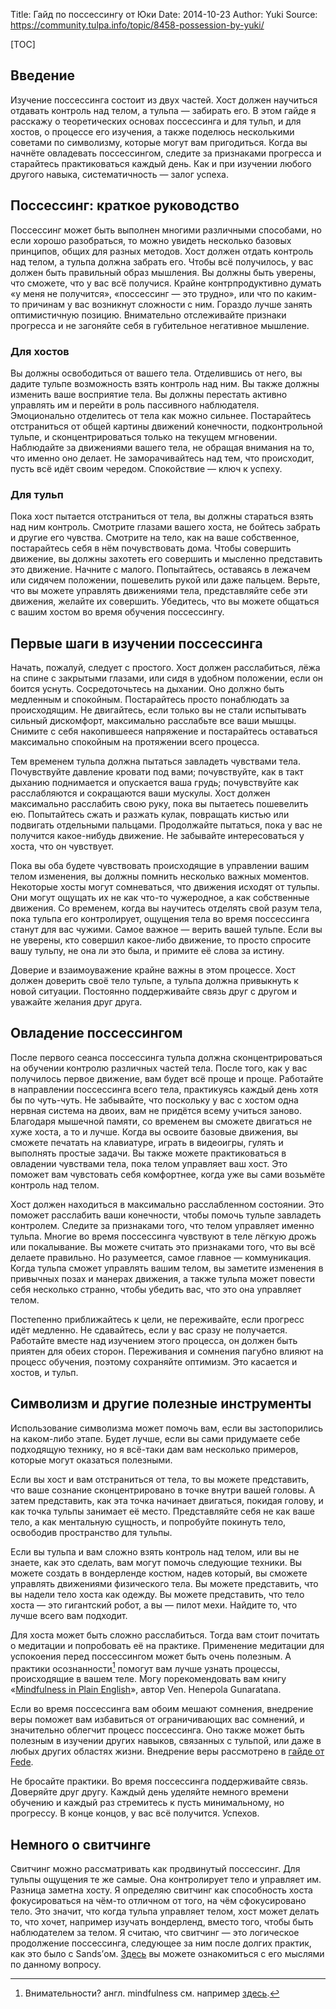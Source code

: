Title: Гайд по поссессингу от Юки
Date: 2014-10-23
Author: Yuki
Source: https://community.tulpa.info/topic/8458-possession-by-yuki/

[TOC]

## Введение

Изучение поссессинга состоит из двух частей. Хост должен научиться отдавать контроль над телом, а тульпа — забирать его. В этом гайде я расскажу о теоретических основах поссессинга и для тульп, и для хостов, о процессе его изучения, а также поделюсь несколькими советами по символизму, которые могут вам пригодиться. Когда вы начнёте овладевать поссессингом, следите за признаками прогресса и старайтесь практиковаться каждый день. Как и при изучении любого другого навыка, систематичность — залог успеха.

## Поссессинг: краткое руководство

Поссессинг может быть выполнен многими различными способами, но если хорошо разобраться, то можно увидеть несколько базовых принципов, общих для разных методов. Хост должен отдать контроль над телом, а тульпа должна забрать его. Чтобы всё получилось, у вас должен быть правильный образ мышления. Вы должны быть уверены, что сможете, что у вас всё получися. Крайне контрпродуктивно думать «у меня не получится», «поссессинг — это трудно», или что по каким-то причинам у вас возникнут сложности с ним. Гораздо лучше занять оптимистичную позицию. Внимательно отслеживайте признаки прогресса и не загоняйте себя в губительное негативное мышление.

### Для хостов

Вы должны освободиться от вашего тела. Отделившись от него, вы дадите тульпе возможность взять контроль над ним. Вы также должны изменить ваше восприятие тела. Вы должны перестать активно управлять им и перейти в роль пассивного наблюдателя. Эмоционально отделитесь от тела как можно сильнее. Постарайтесь отстраниться от общей картины движений конечности, подконтрольной тульпе, и сконцентрироваться только на текущем мгновении. Наблюдайте за движениями вашего тела, не обращая внимания на то, что именно оно делает. Не заморачивайтесь над тем, что происходит, пусть всё идёт своим чередом. Спокойствие — ключ к успеху.

### Для тульп

Пока хост пытается отстраниться от тела, вы должны стараться взять над ним контроль. Смотрите глазами вашего хоста, не бойтесь забрать и другие его чувства. Смотрите на тело, как на ваше собственное, постарайтесь себя в нём почувствовать дома. Чтобы совершить движение, вы должны захотеть его совершить и мысленно представить это движение. Начните с малого. Попытайтесь, оставаясь в лежачем или сидячем положении, пошевелить рукой или даже пальцем. Верьте, что вы можете управлять движениями тела, представляйте себе эти движения, желайте их совершить. Убедитесь, что вы можете общаться с вашим хостом во время обучения поссессингу.

## Первые шаги в изучении поссессинга

Начать, пожалуй, следует с простого. Хост должен расслабиться, лёжа на спине с закрытыми глазами, или сидя в удобном положении, если он боится уснуть. Сосредоточьтесь на дыхании. Оно должно быть медленным и спокойным. Постарайтесь просто понаблюдать за происходящим. Не двигайтесь, если только вы не стали испытывать сильный дискомфорт, максимально расслабьте все ваши мышцы. Снимите с себя накопившееся напряжение и постарайтесь оставаться максимально спокойным на протяжении всего процесса.

Тем временем тульпа должна пытаться завладеть чувствами тела. Почувствуйте давление кровати под вами; почувствуйте, как в такт дыханию поднимается и опускается ваша грудь; почувствуйте как расслабляются и сокращаются ваши мускулы. Хост должен максимально расслабить свою руку, пока вы пытаетесь пошевелить ею. Попытайтесь сжать и разжать кулак, повращать кистью или подвигать отдельными пальцами. Продолжайте пытаться, пока у вас не получится какое-нибудь движение. Не забывайте интересоваться у хоста, что он чувствует.

Пока вы оба будете чувствовать происходящие в управлении вашим телом изменения, вы должны помнить несколько важных моментов. Некоторые хосты могут сомневаться, что движения исходят от тульпы. Они могут ощущать их не как что-то чужеродное, а как собственные движения. Со временем, когда вы научитесь отделять свой разум тела, пока тульпа его контролирует, ощущения тела во время поссессинга станут для вас чужими. Самое важное — верить вашей тульпе. Если вы не уверены, кто совершил какое-либо движение, то просто спросите вашу тульпу, не она ли это была, и примите её слова за истину.

Доверие и взаимоуважение крайне важны в этом процессе. Хост должен доверить своё тело тульпе, а тульпа должна привыкнуть к новой ситуации. Постоянно поддерживайте связь друг с другом и уважайте желания друг друга.

## Овладение поссессингом

После первого сеанса поссессинга тульпа должна сконцентрироваться на обучении контролю различных частей тела. После того, как у вас получилось первое движение, вам будет всё проще и проще. Работайте в направлении поссессинга всего тела, практикуясь каждый день хотя бы по чуть-чуть. Не забывайте, что поскольку у вас с хостом одна нервная система на двоих, вам не придётся всему учиться заново. Благодаря мышечной памяти, со временем вы сможете двигаться не хуже хоста, а то и лучше. Когда вы освоите базовые движения, вы сможете печатать на клавиатуре, играть в видеоигры, гулять и выполнять простые задачи. Вы также можете практиковаться в овладении чувствами тела, пока телом управляет ваш хост. Это поможет вам чувстовать себя комфортнее, когда уже вы сами возьмёте контроль над телом.

Хост должен находиться в максимально расслабленном состоянии. Это поможет расслабить ваши конечности, чтобы помочь тульпе завладеть контролем. Следите за признаками того, что телом управляет именно тульпа. Многие во время поссессинга чувствуют в теле лёгкую дрожь или покалывание. Вы можете считать это признаками того, что вы всё делаете правильно. Но разумеется, самое главное — коммуникация. Когда тульпа сможет управлять вашим телом, вы заметите изменения в привычных позах и манерах движения, а также тульпа может повести себя несколько странно, чтобы убедить вас, что это она управляет телом.

Постепенно приближайтесь к цели, не переживайте, если прогресс идёт медленно. Не сдавайтесь, если у вас сразу не получается. Работайте вместе над изучением этого процесса, он должен быть приятен для обеих сторон. Переживания и сомнения пагубно влияют на процесс обучения, поэтому сохраняйте оптимизм. Это касается и хостов, и тульп.

## Символизм и другие полезные инструменты

Использование символизма может помочь вам, если вы застопорились на каком-либо этапе. Будет лучше, если вы сами придумаете себе подходящую технику, но я всё-таки дам вам несколько примеров, которые могут оказаться полезными.

Если вы хост и вам отстраниться от тела, то вы можете представить, что ваше сознание сконцентрировано в точке внутри вашей головы. А затем представить, как эта точка начинает двигаться, покидая голову, и как точка тульпы занимает её место. Представляйте себя не как ваше тело, а как ментальную сущность, и попробуйте покинуть тело, освободив пространство для тульпы.

Если вы тульпа и вам сложно взять контроль над телом, или вы не знаете, как это сделать, вам могут помочь следующие техники. Вы можете создать в вондерленде костюм, надев который, вы сможете управлять движениями физического тела. Вы можете представить, что вы надели тело хоста как одежду. Вы можете представить, что тело хоста — это гигантский робот, а вы — пилот мехи. Найдите то, что лучше всего вам подходит.

Для хоста может быть сложно расслабиться. Тогда вам стоит почитать о медитации и попробовать её на практике. Применение медитации для успокоения перед поссессингом может быть очень полезным. А практики осознанности[^1] помогут вам лучше узнать процессы, происходящие в вашем теле. Могу порекомендовать вам книгу «[Mindfulness in Plain English](http://libgen.io/book/index.php?md5=09B2D554919A5310ABE6AB516AFF60A0)», автор Ven. Henepola Gunaratana.

[^1]: Внимательности? англ. mindfulness см. например [здесь](https://fp.nsu.ru/studencheskiy-psikhologicheskiy-tsentr/selfhelp/Mindfulness_Chichinina_Elena.pdf).

Если во время поссессинга вам обоим мешают сомнения, внедрение веры поможет вам избавиться от ограничивающих вас сомнений, и значительно облегчит процесс поссессинга. Оно также может быть полезным в изучении других навыков, связанных с тульпой, или даже в любых других областях жизни. Внедрение веры рассмотрено в [гайде от Fede](/polnyi-gaid/maksimalnyi-gaid-po-tulpam-ot-fede).

Не бросайте практики. Во время поссессинга поддерживайте связь. Доверяйте друг другу. Каждый день уделяйте немного времени обучению и каждый раз стремитесь к пусть минимальному, но прогрессу. В конце концов, у вас всё получится. Успехов.

## Немного о свитчинге

Свитчинг можно рассматривать как продвинутый поссессинг. Для тульпы ощущения те же самые. Она контролирует тело и управляет им. Разница заметна хосту. Я определяю свитчинг как способность хоста фокусироваться на чём-то отличном от того, на чём сфокусировано тело. Это значит, что когда тульпа управляет телом, хост может делать то, что хочет, например изучать вондерленд, вместо того, чтобы быть наблюдателем за телом. Я считаю, что свитчинг — это логическое продолжение поссессинга, следующее за ним после долгих практик, как это было с Sands’ом. [Здесь](/possesing-i-svitching/polugaid-po-possessingu) вы можете ознакомиться с его мыслями по данному вопросу.